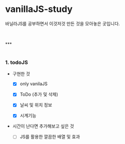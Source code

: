 # vanillaJS-study
바닐라JS를 공부하면서 이것저것 만든 것을 모아놓은 곳입니다.


</br>
</br>
***
</br>
</br>


### 1. todoJS

+ 구현한 것

  - [X] only vanilaJS
  - [X] ToDo (추가 및 삭제)
  - [X] 날씨 및 위치 정보
  - [X] 시계기능


+ 시간이 난다면 추가해보고 싶은 것

  - [ ] JS를 활용한 깔끔한 배열 및 효과
